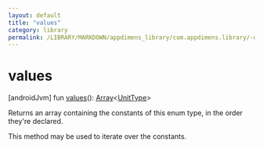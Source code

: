 ```yaml
---
layout: default
title: "values"
category: library
permalink: /LIBRARY/MARKDOWN/appdimens_library/com.appdimens.library/-unit-type/values.html
---
```


# values

[androidJvm]
fun [values](values.md)(): [Array](https://kotlinlang.org/api/core/kotlin-stdlib/kotlin/-array/index.html)<[UnitType](README.md)>

Returns an array containing the constants of this enum type, in the order they're declared.

This method may be used to iterate over the constants.